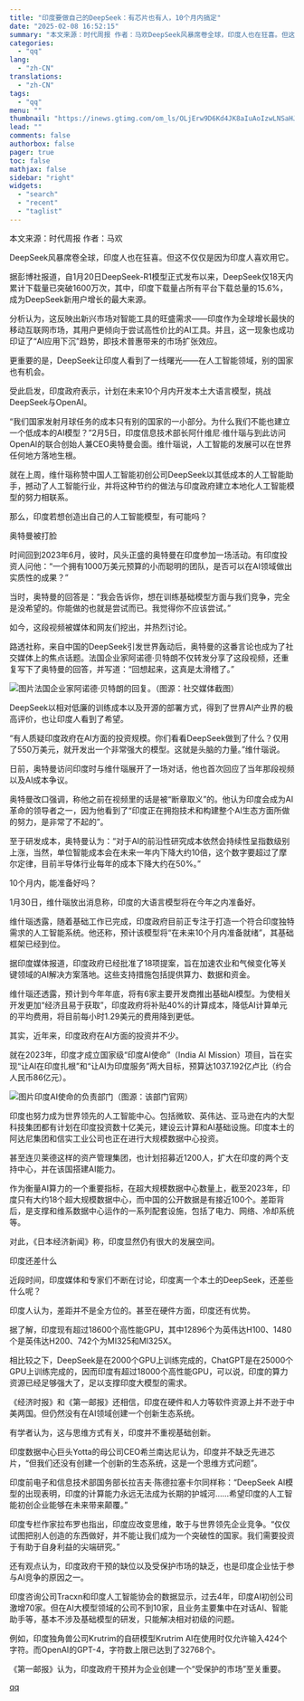 ```yaml
---
title: "印度要做自己的DeepSeek：有芯片也有人，10个月内搞定"
date: "2025-02-08 16:52:15"
summary: "本文来源：时代周报 作者：马欢DeepSeek风暴席卷全球，印度人也在狂喜。但这不仅仅是因为印度人喜..."
categories:
  - "qq"
lang:
  - "zh-CN"
translations:
  - "zh-CN"
tags:
  - "qq"
menu: ""
thumbnail: "https://inews.gtimg.com/om_ls/OLjErw9D6Kd4JK8aIuAoIzwLNSaHJ-K27P3qmrXiNdMpwAA_640360/0"
lead: ""
comments: false
authorbox: false
pager: true
toc: false
mathjax: false
sidebar: "right"
widgets:
  - "search"
  - "recent"
  - "taglist"
---
```


本文来源：时代周报 作者：马欢

DeepSeek风暴席卷全球，印度人也在狂喜。但这不仅仅是因为印度人喜欢用它。

据彭博社报道，自1月20日DeepSeek-R1模型正式发布以来，DeepSeek仅18天内累计下载量已突破1600万次，其中，印度下载量占所有平台下载总量的15.6%，成为DeepSeek新用户增长的最大来源。

分析认为，这反映出新兴市场对智能工具的旺盛需求——印度作为全球增长最快的移动互联网市场，其用户更倾向于尝试高性价比的AI工具。并且，这一现象也成功印证了“AI应用下沉”趋势，即技术普惠带来的市场扩张效应。

更重要的是，DeepSeek让印度人看到了一线曙光——在人工智能领域，别的国家也有机会。

受此启发，印度政府表示，计划在未来10个月内开发本土大语言模型，挑战DeepSeek与OpenAI。

“我们国家发射月球任务的成本只有别的国家的一小部分。为什么我们不能也建立一个低成本的AI模型？”2月5日，印度信息技术部长阿什维尼·维什瑙与到此访问OpenAI的联合创始人兼CEO奥特曼会面。维什瑙说，人工智能的发展可以在世界任何地方落地生根。

就在上周，维什瑙称赞中国人工智能初创公司DeepSeek以其低成本的人工智能助手，撼动了人工智能行业，并将这种节约的做法与印度政府建立本地化人工智能模型的努力相联系。

那么，印度若想创造出自己的人工智能模型，有可能吗？

奥特曼被打脸

时间回到2023年6月，彼时，风头正盛的奥特曼在印度参加一场活动。有印度投资人问他：“一个拥有1000万美元预算的小而聪明的团队，是否可以在AI领域做出实质性的成果？”

当时，奥特曼的回答是：“我会告诉你，想在训练基础模型方面与我们竞争，完全是没希望的。你能做的也就是尝试而已。我觉得你不应该尝试。”

如今，这段视频被媒体和网友们挖出，并热烈讨论。

路透社称，来自中国的DeepSeek引发世界轰动后，奥特曼的这番言论也成为了社交媒体上的焦点话题。法国企业家阿诺德·贝特朗不仅转发分享了这段视频，还重复写下了奥特曼的回答，并写道：“回想起来，这真是太滑稽了。”

![图片](https://inews.gtimg.com/om_bt/OIM6ECp1zSMLQiPfB9w78e26sIU_xN9I05igHlYiueuGQAA/1000)法国企业家阿诺德·贝特朗的回复。（图源：社交媒体截图）

DeepSeek以相对低廉的训练成本以及开源的部署方式，得到了世界AI产业界的极高评价，也让印度人看到了希望。

“有人质疑印度政府在AI方面的投资规模。你们看看DeepSeek做到了什么？仅用了550万美元，就开发出一个非常强大的模型。这就是头脑的力量。”维什瑙说。

日前，奥特曼访问印度时与维什瑙展开了一场对话，他也首次回应了当年那段视频以及AI成本争议。

奥特曼改口强调，称他之前在视频里的话是被“断章取义”的。他认为印度会成为AI革命的领导者之一，因为他看到了“印度正在拥抱技术和构建整个AI生态方面所做的努力，是非常了不起的”。

至于研发成本，奥特曼认为：“对于AI的前沿性研究成本依然会持续性呈指数级别上涨，当然，单位智能成本会在未来一年内下降大约10倍，这个数字要超过了摩尔定律，目前半导体行业每年的成本下降大约在50%。”

10个月内，能准备好吗？

1月30日，维什瑙放出消息称，印度的大语言模型将在今年之内准备好。

维什瑙透露，随着基础工作已完成，印度政府目前正专注于打造一个符合印度独特需求的人工智能系统。他还称，预计该模型将“在未来10个月内准备就绪”，其基础框架已经到位。

据印度媒体报道，印度政府已经批准了18项提案，旨在加速农业和气候变化等关键领域的AI解决方案落地。这些支持措施包括提供算力、数据和资金。

维什瑙还透露，预计到今年年底，将有6家主要开发商推出基础AI模型。为使相关开发更加“经济且易于获取”，印度政府将补贴40%的计算成本，降低AI计算单元的平均费用，将目前每小时1.29美元的费用降到更低。

其实，近年来，印度政府在AI方面的投资并不少。

就在2023年，印度才成立国家级“印度AI使命”（India AI Mission）项目，旨在实现“让AI在印度扎根”和“让AI为印度服务”两大目标，预算达1037.192亿卢比（约合人民币86亿元）。

![图片](https://inews.gtimg.com/om_bt/OSdRbqQPU2S_Z_zzBIe4HvmL8QzpNtywQS5RrvP3rwgpIAA/641)印度AI使命的负责部门（图源：该部门官网）

印度也努力成为世界领先的人工智能中心。包括微软、英伟达、亚马逊在内的大型科技集团都有计划在印度投资数十亿美元，建设云计算和AI基础设施。印度本土的阿达尼集团和信实工业公司也正在进行大规模数据中心投资。

甚至连贝莱德这样的资产管理集团，也计划招募近1200人，扩大在印度的两个支持中心，并在该国搭建AI能力。

作为衡量AI算力的一个重要指标，在超大规模数据中心数量上，截至2023年，印度只有大约18个超大规模数据中心，而中国的公开数据是有接近100个。差距背后，是支撑和维系数据中心运作的一系列配套设施，包括了电力、网络、冷却系统等。

对此，《日本经济新闻》称，印度显然仍有很大的发展空间。

印度还差什么

近段时间，印度媒体和专家们不断在讨论，印度离一个本土的DeepSeek，还差些什么呢？

印度人认为，差距并不是全方位的。甚至在硬件方面，印度还有优势。

据了解，印度现有超过18600个高性能GPU，其中12896个为英伟达H100、1480个是英伟达H200、742个为MI325和MI325X。

相比较之下，DeepSeek是在2000个GPU上训练完成的，ChatGPT是在25000个GPU上训练完成的，因而印度有超过18000个高性能GPU，可以说，印度的算力资源已经足够强大了，足以支撑印度大模型的需求。

《经济时报》和《第一邮报》还相信，印度在硬件和人力等软件资源上并不逊于中美两国。但仍然没有在AI领域创建一个创新生态系统。

有学者认为，这与思维方式有关，印度并不重视基础创新。

印度数据中心巨头Yotta的母公司CEO希兰南达尼认为，印度并不缺乏先进芯片，“但我们还没有创建一个创新的生态系统，这是一个思维方式问题”。

印度前电子和信息技术部国务部长拉吉夫·陈德拉塞卡尔同样称：“DeepSeek AI模型的出现表明，印度的计算能力永远无法成为长期的护城河……希望印度的人工智能初创企业能够在未来带来颠覆。”

印度专栏作家拉布罗也指出，印度应改变思维，敢于与世界领先企业竞争。“仅仅试图把别人创造的东西做好，并不能让我们成为一个突破性的国家。我们需要投资于有助于自身利益的尖端研究。”

还有观点认为，印度政府干预的缺位以及受保护市场的缺乏，也是印度企业怯于参与AI竞争的原因之一。

印度咨询公司Tracxn和印度人工智能协会的数据显示，过去4年，印度AI初创公司激增70家。但在AI大模型领域的公司不到10家，且业务主要集中在对话AI、智能助手等，基本不涉及基础模型的研发，只能解决相对初级的问题。

例如，印度独角兽公司Krutrim的自研模型Krutrim AI在使用时仅允许输入424个字符。而OpenAI的GPT-4，字符数上限已达到了32768个。

《第一邮报》认为，印度政府干预并为企业创建一个“受保护的市场”至关重要。

[qq](https://new.qq.com/rain/a/20250208A05ZOK00)
